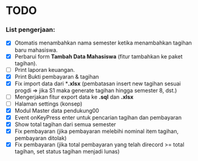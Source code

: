 # TODO

### List pengerjaan:
- [x] Otomatis menambahkan nama semester ketika menambahkan tagihan baru mahasiswa.
- [x] Perbarui form **Tambah Data Mahasiswa** (fitur tambahkan ke paket tagihan).
- [ ] Print laporan keuangan.
- [x] Print Bukti pembayaran & tagihan
- [x] Fix import data dari ***.xlsx** (pembatasan insert new tagihan sesuai progdi => jika S1 maka generate tagihan hingga semester 8, dst.)
- [ ] Mengerjakan fitur export data ke **.sql** dan **.xlsx**
- [ ] Halaman settings (konsep)
- [x] Modul Master data pendukung00
- [x] Event onKeyPress enter untuk pencarian tagihan dan pembayaran
- [x] Show total tagihan dari semua semester
- [x] Fix pembayaran (jika pembayaran melebihi nominal item tagihan, pembayaran ditolak)
- [x] Fix pembayaran (jika total pembayaran yang telah direcord >= total tagihan, set status tagihan menjadi lunas)
